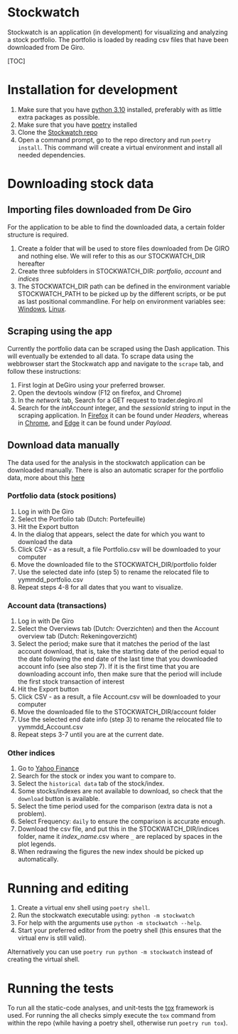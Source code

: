 <h1 id="header">Stockwatch</h1>

Stockwatch is an application (in development) for visualizing and analyzing a stock
portfolio. The portfolio is loaded by reading csv files that have been downloaded from
De Giro.

[TOC]

# Installation for development

1. Make sure that you have [python 3.10] installed, preferably with as little extra
   packages as possible.
2. Make sure that you have [poetry] installed
3. Clone the [Stockwatch repo]
4. Open a command prompt, go to the repo directory and run `poetry install`. This
   command will create a virtual environment and install all needed dependencies.

# Downloading stock data

## Importing files downloaded from De Giro
For the application to be able to find the downloaded data, a certain folder structure
is required.

1. Create a folder that will be used to store files downloaded from De GIRO and nothing
   else. We will refer to this as our STOCKWATCH\_DIR hereafter
2. Create three subfolders in STOCKWATCH\_DIR: *portfolio*, *account* and *indices*
3. The STOCKWATCH\_DIR path can be defined in the environment variable STOCKWATCH\_PATH
   to be picked up by the different scripts, or be put as last positional commandline.
   For help on environment variables see: [Windows][WindowsEnv], [Linux][LinuxEnv].

## Scraping using the app

Currently the portfolio data can be scraped using the Dash application. This will
eventually be extended to all data. To scrape data using the webbrowser start the
Stockwatch app and navigate to the `scrape` tab, and follow these instructions:

1. First login at DeGiro using your preferred browser.
2. Open the devtools window (F12 on firefox, and Chrome)
3. In the *network* tab, Search for a GET request to trader.degiro.nl
4. Search for the *intAccount* integer, and the *sessionId* string to
   input in the scraping application. In [Firefox] it can be found under
   *Headers*, whereas in [Chrome], and [Edge] it can be found under *Payload*.

## Download data manually

The data used for the analysis in the stockwatch application can be downloaded manually.
There is also an automatic scraper for the portfolio data, more about this
[here](#markdown-header-scraping-the-porfolio-data-from-de-giro)

### Portfolio data (stock positions)

1. Log in with De Giro
2. Select the Portfolio tab (Dutch: Portefeuille)
3. Hit the Export button
4. In the dialog that appears, select the date for which you want to download the data
5. Click CSV - as a result, a file Portfolio.csv will be downloaded to your computer
6. Move the downloaded file to the STOCKWATCH\_DIR/portfolio folder
7. Use the selected date info (step 5) to rename the relocated file to
   yymmdd\_portfolio.csv
8. Repeat steps 4-8 for all dates that you want to visualize.

### Account data (transactions)

1. Log in with De Giro
2. Select the Overviews tab (Dutch: Overzichten) and then the Account overview tab
   (Dutch: Rekeningoverzicht)
3. Select the period; make sure that it matches the period of the last account download,
   that is, take the starting date of the period equal to the date following
   the end date of the last time that you downloaded account info (see also step 7).
   If it is the first time that you are downloading account info, then make sure that
   the period will include the first stock transaction of interest
4. Hit the Export button
5. Click CSV - as a result, a file Account.csv will be downloaded to your computer
6. Move the downloaded file to the STOCKWATCH\_DIR/account folder
7. Use the selected end date info (step 3) to rename the relocated file to
   yymmdd\_Account.csv
8. Repeat steps 3-7 until you are at the current date.

### Other indices

1. Go to [Yahoo Finance]
2. Search for the stock or index you want to compare to.
3. Select the `historical data` tab of the stock/index.
4. Some stocks/indexes are not available to download, so check that the `download` button
   is available.
5. Select the time period used for the comparison (extra data is not a problem).
6. Select Frequency: `daily` to ensure the comparison is accurate enough.
7. Download the csv file, and put this in the STOCKWATCH\_DIR/indices folder, name it
   *index_name*.csv where `_` are replaced by spaces in the plot legends.
8. When redrawing the figures the new index should be picked up automatically.

# Running and editing

1. Create a virtual env shell using `poetry shell`.
2. Run the stockwatch executable using: `python -m stockwatch`
3. For help with the arguments use `python -m stockwatch --help`.
4. Start your preferred editor from the poetry shell (this ensures that
   the virtual env is still valid).

Alternatively you can use `poetry run python -m stockwatch` instead
of creating the virtual shell.

# Running the tests

To run all the static-code analyses, and unit-tests the [tox] framework is
used. For running the all checks simply execute the `tox` command from
within the repo (while having a poetry shell, otherwise run `poetry run tox`).

[Firefox]: ./figs/devtools_firefox.png
[Chrome]: ./figs/devtools_chrome.png
[Edge]: ./figs/devtools_edge.png
[tox]: https://tox.wiki/en/latest/index.html
[python 3.10]: https://www.python.org/downloads/
[poetry]: https://python-poetry.org/docs/#installation
[Stockwatch repo]: https://bitbucket.org/stockwatch-ws/stockwatch/src/develop/
[Yahoo Finance]: https://finance.yahoo.com
[WindowsEnv]: https://docs.oracle.com/en/database/oracle/machine-learning/oml4r/1.5.1/oread/creating-and-modifying-environment-variables-on-windows.html#GUID-DD6F9982-60D5-48F6-8270-A27EC53807D0
[LinuxEnv]: https://unix.stackexchange.com/a/117470
